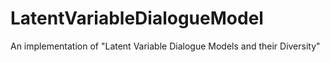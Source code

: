 # LatentVariableDialogueModel
An implementation of "Latent Variable Dialogue Models and their Diversity"
